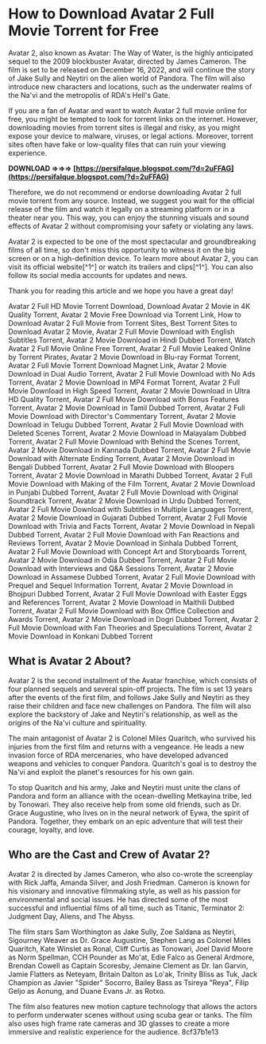 
 
# How to Download Avatar 2 Full Movie Torrent for Free
 
Avatar 2, also known as Avatar: The Way of Water, is the highly anticipated sequel to the 2009 blockbuster Avatar, directed by James Cameron. The film is set to be released on December 16, 2022, and will continue the story of Jake Sully and Neytiri on the alien world of Pandora. The film will also introduce new characters and locations, such as the underwater realms of the Na'vi and the metropolis of RDA's Hell's Gate.
 
If you are a fan of Avatar and want to watch Avatar 2 full movie online for free, you might be tempted to look for torrent links on the internet. However, downloading movies from torrent sites is illegal and risky, as you might expose your device to malware, viruses, or legal actions. Moreover, torrent sites often have fake or low-quality files that can ruin your viewing experience.
 
**DOWNLOAD ⇒⇒⇒ [https://persifalque.blogspot.com/?d=2uFFAG](https://persifalque.blogspot.com/?d=2uFFAG)**


 
Therefore, we do not recommend or endorse downloading Avatar 2 full movie torrent from any source. Instead, we suggest you wait for the official release of the film and watch it legally on a streaming platform or in a theater near you. This way, you can enjoy the stunning visuals and sound effects of Avatar 2 without compromising your safety or violating any laws.
 
Avatar 2 is expected to be one of the most spectacular and groundbreaking films of all time, so don't miss this opportunity to witness it on the big screen or on a high-definition device. To learn more about Avatar 2, you can visit its official website[^1^] or watch its trailers and clips[^1^]. You can also follow its social media accounts for updates and news.
 
Thank you for reading this article and we hope you have a great day!
 
Avatar 2 Full HD Movie Torrent Download,  Download Avatar 2 Movie in 4K Quality Torrent,  Avatar 2 Movie Free Download via Torrent Link,  How to Download Avatar 2 Full Movie from Torrent Sites,  Best Torrent Sites to Download Avatar 2 Movie,  Avatar 2 Full Movie Download with English Subtitles Torrent,  Avatar 2 Movie Download in Hindi Dubbed Torrent,  Watch Avatar 2 Full Movie Online Free Torrent,  Avatar 2 Full Movie Leaked Online by Torrent Pirates,  Avatar 2 Movie Download in Blu-ray Format Torrent,  Avatar 2 Full Movie Torrent Download Magnet Link,  Avatar 2 Movie Download in Dual Audio Torrent,  Avatar 2 Full Movie Download with No Ads Torrent,  Avatar 2 Movie Download in MP4 Format Torrent,  Avatar 2 Full Movie Download in High Speed Torrent,  Avatar 2 Movie Download in Ultra HD Quality Torrent,  Avatar 2 Full Movie Download with Bonus Features Torrent,  Avatar 2 Movie Download in Tamil Dubbed Torrent,  Avatar 2 Full Movie Download with Director's Commentary Torrent,  Avatar 2 Movie Download in Telugu Dubbed Torrent,  Avatar 2 Full Movie Download with Deleted Scenes Torrent,  Avatar 2 Movie Download in Malayalam Dubbed Torrent,  Avatar 2 Full Movie Download with Behind the Scenes Torrent,  Avatar 2 Movie Download in Kannada Dubbed Torrent,  Avatar 2 Full Movie Download with Alternate Ending Torrent,  Avatar 2 Movie Download in Bengali Dubbed Torrent,  Avatar 2 Full Movie Download with Bloopers Torrent,  Avatar 2 Movie Download in Marathi Dubbed Torrent,  Avatar 2 Full Movie Download with Making of the Film Torrent,  Avatar 2 Movie Download in Punjabi Dubbed Torrent,  Avatar 2 Full Movie Download with Original Soundtrack Torrent,  Avatar 2 Movie Download in Urdu Dubbed Torrent,  Avatar 2 Full Movie Download with Subtitles in Multiple Languages Torrent,  Avatar 2 Movie Download in Gujarati Dubbed Torrent,  Avatar 2 Full Movie Download with Trivia and Facts Torrent,  Avatar 2 Movie Download in Nepali Dubbed Torrent,  Avatar 2 Full Movie Download with Fan Reactions and Reviews Torrent,  Avatar 2 Movie Download in Sinhala Dubbed Torrent,  Avatar 2 Full Movie Download with Concept Art and Storyboards Torrent,  Avatar 2 Movie Download in Odia Dubbed Torrent,  Avatar 2 Full Movie Download with Interviews and Q&A Sessions Torrent,  Avatar 2 Movie Download in Assamese Dubbed Torrent,  Avatar 2 Full Movie Download with Prequel and Sequel Information Torrent,  Avatar 2 Movie Download in Bhojpuri Dubbed Torrent,  Avatar 2 Full Movie Download with Easter Eggs and References Torrent,  Avatar 2 Movie Download in Maithili Dubbed Torrent,  Avatar 2 Full Movie Download with Box Office Collection and Awards Torrent,  Avatar 2 Movie Download in Dogri Dubbed Torrent,  Avatar 2 Full Movie Download with Fan Theories and Speculations Torrent,  Avatar 2 Movie Download in Konkani Dubbed Torrent
  
## What is Avatar 2 About?
 
Avatar 2 is the second installment of the Avatar franchise, which consists of four planned sequels and several spin-off projects. The film is set 13 years after the events of the first film, and follows Jake Sully and Neytiri as they raise their children and face new challenges on Pandora. The film will also explore the backstory of Jake and Neytiri's relationship, as well as the origins of the Na'vi culture and spirituality.
 
The main antagonist of Avatar 2 is Colonel Miles Quaritch, who survived his injuries from the first film and returns with a vengeance. He leads a new invasion force of RDA mercenaries, who have developed advanced weapons and vehicles to conquer Pandora. Quaritch's goal is to destroy the Na'vi and exploit the planet's resources for his own gain.
 
To stop Quaritch and his army, Jake and Neytiri must unite the clans of Pandora and form an alliance with the ocean-dwelling Metkayina tribe, led by Tonowari. They also receive help from some old friends, such as Dr. Grace Augustine, who lives on in the neural network of Eywa, the spirit of Pandora. Together, they embark on an epic adventure that will test their courage, loyalty, and love.
  
## Who are the Cast and Crew of Avatar 2?
 
Avatar 2 is directed by James Cameron, who also co-wrote the screenplay with Rick Jaffa, Amanda Silver, and Josh Friedman. Cameron is known for his visionary and innovative filmmaking style, as well as his passion for environmental and social issues. He has directed some of the most successful and influential films of all time, such as Titanic, Terminator 2: Judgment Day, Aliens, and The Abyss.
 
The film stars Sam Worthington as Jake Sully, Zoe Saldana as Neytiri, Sigourney Weaver as Dr. Grace Augustine, Stephen Lang as Colonel Miles Quaritch, Kate Winslet as Ronal, Cliff Curtis as Tonowari, Joel David Moore as Norm Spellman, CCH Pounder as Mo'at, Edie Falco as General Ardmore, Brendan Cowell as Captain Scoresby, Jemaine Clement as Dr. Ian Garvin, Jamie Flatters as Neteyam, Britain Dalton as Lo'ak, Trinity Bliss as Tuk, Jack Champion as Javier "Spider" Socorro, Bailey Bass as Tsireya "Reya", Filip Geljo as Aonung, and Duane Evans Jr. as Rotxo.
 
The film also features new motion capture technology that allows the actors to perform underwater scenes without using scuba gear or tanks. The film also uses high frame rate cameras and 3D glasses to create a more immersive and realistic experience for the audience.
 8cf37b1e13
 
